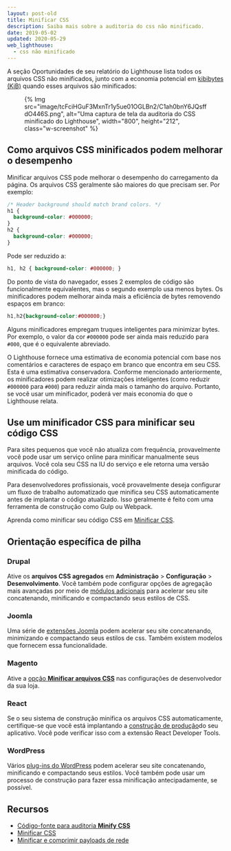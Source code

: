 ```yaml
---
layout: post-old
title: Minificar CSS
description: Saiba mais sobre a auditoria do css não minificado.
date: 2019-05-02
updated: 2020-05-29
web_lighthouse:
  - css não minificado
---
```


A seção Oportunidades de seu relatório do Lighthouse lista todos os arquivos CSS não minificados, junto com a economia potencial em [kibibytes (KiB)](https://en.wikipedia.org/wiki/Kibibyte) quando esses arquivos são minificados:

<figure class="w-figure">{% Img src="image/tcFciHGuF3MxnTr1y5ue01OGLBn2/C1ah0bnY6JQsffdO446S.png", alt="Uma captura de tela da auditoria do CSS minificado do Lighthouse", width="800", height="212", class="w-screenshot" %}</figure>

## Como arquivos CSS minificados podem melhorar o desempenho

Minificar arquivos CSS pode melhorar o desempenho do carregamento da página. Os arquivos CSS geralmente são maiores do que precisam ser. Por exemplo:

```css
/* Header background should match brand colors. */
h1 {
  background-color: #000000;
}
h2 {
  background-color: #000000;
}
```

Pode ser reduzido a:

```css
h1, h2 { background-color: #000000; }
```

Do ponto de vista do navegador, esses 2 exemplos de código são funcionalmente equivalentes, mas o segundo exemplo usa menos bytes. Os minificadores podem melhorar ainda mais a eficiência de bytes removendo espaços em branco:

```css
h1,h2{background-color:#000000;}
```

Alguns minificadores empregam truques inteligentes para minimizar bytes. Por exemplo, o valor da cor `#000000` pode ser ainda mais reduzido para `#000`, que é o equivalente abreviado.

O Lighthouse fornece uma estimativa de economia potencial com base nos comentários e caracteres de espaço em branco que encontra em seu CSS. Esta é uma estimativa conservadora. Conforme mencionado anteriormente, os minificadores podem realizar otimizações inteligentes (como reduzir `#000000` para `#000`) para reduzir ainda mais o tamanho do arquivo. Portanto, se você usar um minificador, poderá ver mais economia do que o Lighthouse relata.

## Use um minificador CSS para minificar seu código CSS

Para sites pequenos que você não atualiza com frequência, provavelmente você pode usar um serviço online para minificar manualmente seus arquivos. Você cola seu CSS na IU do serviço e ele retorna uma versão minificada do código.

Para desenvolvedores profissionais, você provavelmente deseja configurar um fluxo de trabalho automatizado que minifica seu CSS automaticamente antes de implantar o código atualizado. Isso geralmente é feito com uma ferramenta de construção como Gulp ou Webpack.

Aprenda como minificar seu código CSS em [Minificar CSS](/minify-css).

## Orientação específica de pilha

### Drupal

Ative os **arquivos CSS agregados** em **Administração** &gt; **Configuração** &gt; **Desenvolvimento**. Você também pode configurar opções de agregação mais avançadas por meio de [módulos adicionais](https://www.drupal.org/project/project_module?f%5B0%5D=&f%5B1%5D=&f%5B2%5D=im_vid_3%3A123&f%5B3%5D=&f%5B4%5D=sm_field_project_type%3Afull&f%5B5%5D=&f%5B6%5D=&text=css+aggregation&solrsort=iss_project_release_usage+desc&op=Search) para acelerar seu site concatenando, minificando e compactando seus estilos de CSS.

### Joomla

Uma série de [extensões Joomla](https://extensions.joomla.org/instant-search/?jed_live%5Bquery%5D=performance) podem acelerar seu site concatenando, minimizando e compactando seus estilos de css. Também existem modelos que fornecem essa funcionalidade.

### Magento

Ative a [opção **Minificar arquivos CSS**](https://devdocs.magento.com/guides/v2.3/performance-best-practices/configuration.html?itm_source=devdocs&itm_medium=search_page&itm_campaign=federated_search&itm_term=minify%20css%20files) nas configurações de desenvolvedor da sua loja.

### React

Se o seu sistema de construção minifica os arquivos CSS automaticamente, certifique-se que você está implantando a [construção de produção](https://reactjs.org/docs/optimizing-performance.html#use-the-production-build)do seu aplicativo. Você pode verificar isso com a extensão React Developer Tools.

### WordPress

Vários [plug-ins do WordPress](https://wordpress.org/plugins/search/minify+css/) podem acelerar seu site concatenando, minificando e compactando seus estilos. Você também pode usar um processo de construção para fazer essa minificação antecipadamente, se possível.

## Recursos

- [Código-fonte para auditoria **Minify CSS**](https://github.com/GoogleChrome/lighthouse/blob/master/lighthouse-core/audits/byte-efficiency/unminified-css.js)
- [Minificar CSS](/minify-css)
- [Minificar e comprimir payloads de rede](/reduce-network-payloads-using-text-compression)
